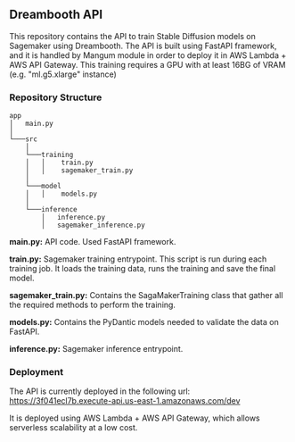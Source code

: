 ## **Dreambooth API**
This repository contains the API to train Stable Diffusion models on Sagemaker using Dreambooth.
The API is built using FastAPI framework, and it is handled by Mangum module in order to deploy it in AWS Lambda + AWS API Gateway.
This training requires a GPU with at least 16BG of VRAM (e.g. "ml.g5.xlarge" instance)

### **Repository Structure**
```
app
│   main.py
│   
└───src
    │
    └───training
    │   │    train.py
    │   │    sagemaker_train.py
    │   
    └───model
    │   │    models.py
    │
    └───inference
        │   inference.py
        │   sagemaker_inference.py
```

**main.py:** API code. Used FastAPI framework.

**train.py:** Sagemaker training entrypoint. This script is run during each training job. It loads the training data, runs the training and save the final model.

**sagemaker_train.py:** Contains the SagaMakerTraining class that gather all the required methods to perform the training.

**models.py:** Contains the PyDantic models needed to validate the data on FastAPI.

**inference.py:** Sagemaker inference entrypoint.

### **Deployment**
The API is currently deployed in the following url: https://3f041ecl7b.execute-api.us-east-1.amazonaws.com/dev

It is deployed using AWS Lambda + AWS API Gateway, which allows serverless scalability at a low cost.




